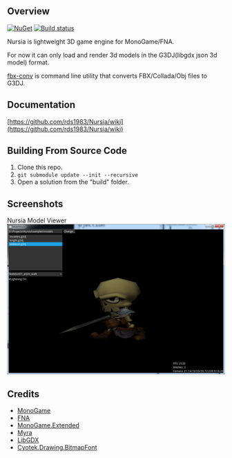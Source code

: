 ## Overview
[![NuGet](https://img.shields.io/nuget/v/Nursia.MonoGame.svg)](https://www.nuget.org/packages/Nursia.MonoGame/) [![Build status](https://ci.appveyor.com/api/projects/status/t8w5xwod4unaaqtd?svg=true)](https://ci.appveyor.com/project/RomanShapiro/nursia)

Nursia is lightweight 3D game engine for MonoGame/FNA.

For now it can only load and render 3d models in the G3DJ(libgdx json 3d model) format.

[fbx-conv](https://github.com/libgdx/fbx-conv) is command line utility that converts FBX/Collada/Obj files to G3DJ.

## Documentation
[https://github.com/rds1983/Nursia/wiki](https://github.com/rds1983/Nursia/wiki)

## Building From Source Code
1. Clone this repo.
2. `git submodule update --init --recursive`
3. Open a solution from the "build" folder.

## Screenshots
Nursia Model Viewer
![](/screenshots/01-09-2019.png)

## Credits
* [MonoGame](http://www.monogame.net/)
* [FNA](https://github.com/FNA-XNA/FNA)
* [MonoGame.Extended](https://github.com/craftworkgames/MonoGame.Extended)
* [Myra](https://github.com/rds1983/Myra)
* [LibGDX](http://libgdx.badlogicgames.com/)
* [Cyotek.Drawing.BitmapFont](https://github.com/cyotek/Cyotek.Drawing.BitmapFont)
